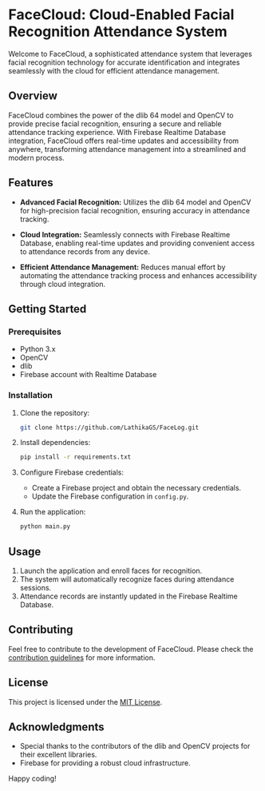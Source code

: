 # FaceCloud: Cloud-Enabled Facial Recognition Attendance System

Welcome to FaceCloud, a sophisticated attendance system that leverages facial recognition technology for accurate identification and integrates seamlessly with the cloud for efficient attendance management.

## Overview

FaceCloud combines the power of the dlib 64 model and OpenCV to provide precise facial recognition, ensuring a secure and reliable attendance tracking experience. With Firebase Realtime Database integration, FaceCloud offers real-time updates and accessibility from anywhere, transforming attendance management into a streamlined and modern process.

## Features

- **Advanced Facial Recognition:** Utilizes the dlib 64 model and OpenCV for high-precision facial recognition, ensuring accuracy in attendance tracking.

- **Cloud Integration:** Seamlessly connects with Firebase Realtime Database, enabling real-time updates and providing convenient access to attendance records from any device.

- **Efficient Attendance Management:** Reduces manual effort by automating the attendance tracking process and enhances accessibility through cloud integration.

## Getting Started

### Prerequisites

- Python 3.x
- OpenCV
- dlib
- Firebase account with Realtime Database

### Installation

1. Clone the repository:
   ```bash
   git clone https://github.com/LathikaGS/FaceLog.git
   ```

2. Install dependencies:
   ```bash
   pip install -r requirements.txt
   ```

3. Configure Firebase credentials:
   - Create a Firebase project and obtain the necessary credentials.
   - Update the Firebase configuration in `config.py`.

4. Run the application:
   ```bash
   python main.py
   ```

## Usage

1. Launch the application and enroll faces for recognition.
2. The system will automatically recognize faces during attendance sessions.
3. Attendance records are instantly updated in the Firebase Realtime Database.

## Contributing

Feel free to contribute to the development of FaceCloud. Please check the [contribution guidelines](CONTRIBUTING.md) for more information.

## License

This project is licensed under the [MIT License](LICENSE).

## Acknowledgments

- Special thanks to the contributors of the dlib and OpenCV projects for their excellent libraries.
- Firebase for providing a robust cloud infrastructure.

Happy coding!
